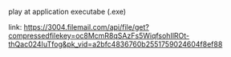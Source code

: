 play at application executabe (.exe)

link: https://3004.filemail.com/api/file/get?compressedfilekey=oc8McmR8qSAzFs5WiqfsohIlROt-thQac024IuTfog&pk_vid=a2bfc4836760b2551759024604f8ef88
